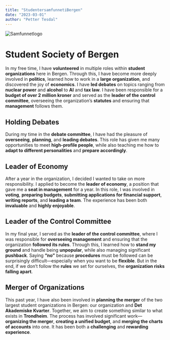 ```yaml
---
title: "StudentersamfunnetiBergen"
date: "2023-03-01"
author: "Petter Tesdal"
---
```

   
![Samfunnetlogo](/work/StudentersamfunnetiBergen.svg)  

# Student Society of Bergen

In my free time, I have **volunteered** in multiple roles within **student organizations** here in Bergen. Through this, I have become more deeply involved in **politics**, learned how to work in a **large organization**, and discovered the joy of **economics**. I have **led debates** on topics ranging from **nuclear power** and **alcohol** to **AI** and **tax law**. I have been responsible for a **budget of over 2 million kroner** and served as the **leader of the control committee**, overseeing the organization’s **statutes** and ensuring that **management** follows them.

## Holding Debates

During my time in the **debate committee**, I have had the pleasure of **overseeing**, **planning**, and **leading debates**. This role has given me many opportunities to meet **high-profile people**, while also teaching me how to **adapt to different personalities** and **prepare accordingly**.

## Leader of Economy

After a year in the organization, I decided I wanted to take on more responsibility. I applied to become the **leader of economy**, a position that gave me a **seat in management** for a year. In this role, I was involved in **voting**, **preparing budgets**, **submitting applications for financial support**, **writing reports**, and **leading a team**. The experience has been both **invaluable** and **highly enjoyable**.

## Leader of the Control Committee

In my final year, I served as the **leader of the control committee**, where I was responsible for **overseeing management** and ensuring that the organization **followed its rules**. Through this, I learned how to **stand my ground** and handle being **unpopular**, while also managing significant **pushback**. Saying **“no”** because **procedures** must be followed can be surprisingly difficult—especially when you want to be **flexible**. But in the end, if we don’t follow the **rules** we set for ourselves, the **organization risks falling apart**.

## Merger of Organizations

This past year, I have also been involved in **planning the merger** of the two largest student organizations in Bergen: our organization and **Det Akademiske Kvarter**. Together, we aim to create something similar to what exists in **Trondheim**. The process has involved significant work—**organizing the merger**, **creating a unified budget**, and **merging the charts of accounts** into one. It has been both a **challenging** and **rewarding experience**.

